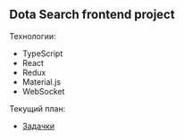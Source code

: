 Dota Search frontend project
-----
Технологии:

- TypeScript
- React
- Redux
- Material.js
- WebSocket

Текущий план:
- [Задачки](https://trello.com/invite/b/2bPKVLwi/ATTI99f6ff589635729f9c754bbbaf2e51a1C19BA60C/dotasearch)
